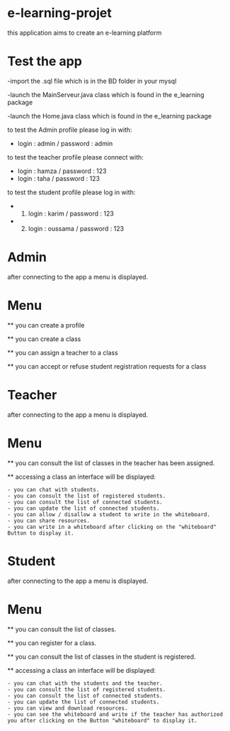 # e-learning-projet

this application aims to create an e-learning platform

# Test the app
-import the .sql file which is in the BD folder in your mysql

-launch the MainServeur.java class which is found in the e_learning package

-launch the Home.java class which is found in the e_learning package

to test the Admin profile please log in with:
- login : admin / password : admin

to test the teacher profile please connect with:
- login : hamza / password : 123
- login : taha / password : 123

to test the student profile please log in with:
- 1. login : karim / password : 123
- 2. login : oussama / password : 123

# Admin

after connecting to the app a menu is displayed.

# Menu

** you can create a profile

** you can create a class

** you can assign a teacher to a class

** you can accept or refuse student registration requests for a class

# Teacher

after connecting to the app a menu is displayed.

# Menu

** you can consult the list of classes in the teacher has been assigned.


** accessing a class an interface will be displayed:

    - you can chat with students.
    - you can consult the list of registered students.
    - you can consult the list of connected students.
    - you can update the list of connected students.
    - you can allow / disallow a student to write in the whiteboard.
    - you can share resources.
    - you can write in a whiteboard after clicking on the "whiteboard" Button to display it.
 
# Student

after connecting to the app a menu is displayed.

# Menu

** you can consult the list of classes.

** you can register for a class.

** you can consult the list of classes in the student is registered.

** accessing a class an interface will be displayed:

    - you can chat with the students and the teacher.
    - you can consult the list of registered students.
    - you can consult the list of connected students.
    - you can update the list of connected students.
    - you can view and download resources.
    - you can see the whiteboard and write if the teacher has authorized you after clicking on the Button "whiteboard" to display it.


